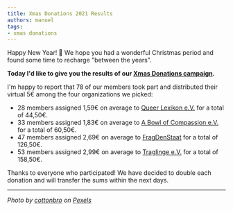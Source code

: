 ```yaml
---
title: Xmas Donations 2021 Results
authors: manuel
tags:
- xmas donations
---
```


Happy New Year! 🎉
We hope you had a wonderful Christmas period and found some time to recharge "between the years".

**Today I'd like to give you the results of our [Xmas Donations campaign](https://uplink.tech/blog/xmas-donations-2021/).**

I'm happy to report that 78 of our members took part and distributed their virtual 5€ among the four organizations we picked:

- 28 members assigned 1,59€ on average to [Queer Lexikon e.V.](https://queer-lexikon.net/) for a total of 44,50€.
- 33 members assigned 1,83€ on average to [A Bowl of Compassion e.V.](https://bowlofcompassion.org/) for a total of 60,50€.
- 47 members assigned 2,69€ on average to [FragDenStaat](https://fragdenstaat.de/) for a total of 126,50€.
- 53 members assigned 2,99€ on average to [Traglinge e.V.](https://www.traglinge-ev.de/) for a total of 158,50€.

Thanks to everyone who participated!
We have decided to double each donation and will transfer the sums within the next days.

---

_Photo by [cottonbro](https://www.pexels.com/de-de/@cottonbro?utm_content=attributionCopyText&utm_medium=referral&utm_source=pexels) on [Pexels](https://www.pexels.com/de-de/foto/mann-im-weihnachtsmann-kostum-das-auf-dem-turweg-sitzt-3153497/?utm_content=attributionCopyText&utm_medium=referral&utm_source=pexels)_
